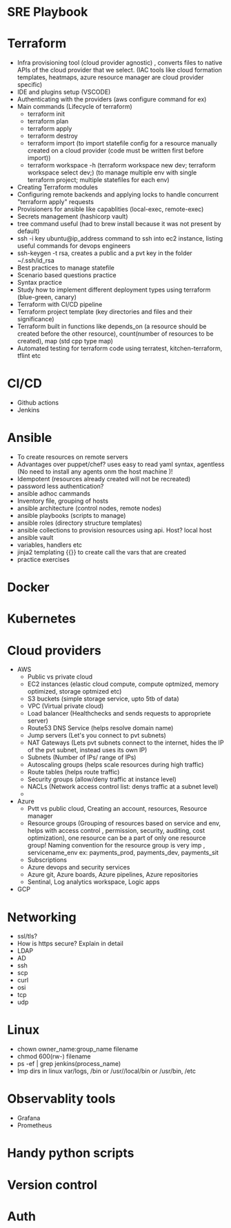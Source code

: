 # SRE Playbook

# Terraform
- Infra provisioning tool (cloud provider agnostic) , converts files to native APIs of the cloud provider that we select. (IAC tools like cloud formation templates, heatmaps, azure resource manager are cloud provider specific)
- IDE and plugins setup (VSCODE)
- Authenticating with the providers (aws configure command for ex)
- Main commands (Lifecycle of terraform)
  - terraform init
  - terraform plan
  - terraform apply
  - terraform destroy
  - terraform import (to import statefile config for a resource manually created on a cloud provider (code must be written first before import))
  - terraform workspace -h (terraform workspace new dev; terraform workspace select dev;) (to manage multiple env with single terraform project; multiple statefiles for each env)
- Creating Terraform modules
- Configuring remote backends and applying locks to handle concurrent "terraform apply" requests
- Provisioners for ansible like capablities (local-exec, remote-exec)
- Secrets management (hashicorp vault)
- tree command useful (had to brew install because it was not present by default)
- ssh -i key ubuntu@ip_address command to ssh into ec2 instance, listing useful commands for devops engineers
- ssh-keygen -t rsa, creates a public and a pvt key in the folder ~/.ssh/id_rsa
- Best practices to manage statefile
- Scenario based questions practice
- Syntax practice
- Study how to implement different deployment types using terraform (blue-green, canary)
- Terraform with CI/CD pipeline
- Terraform project template (key directories and files and their significance)
- Terraform built in functions like depends_on (a resource should be created before the other resource), count(number of resources to be created), map (std cpp type map)
- Automated testing for terraform code using terratest, kitchen-terraform, tflint etc

# CI/CD
- Github actions
- Jenkins

# Ansible
- To create resources on remote servers
- Advantages over puppet/chef? uses easy to read yaml syntax, agentless (No need to install any agents onm the host machine )!
- Idempotent (resources already created will not be recreated)
- password less authentication?
- ansible adhoc cammands
- Inventory file, grouping of hosts
- ansible architecture (control nodes, remote nodes)
- ansible playbooks (scripts to manage)
- ansible roles (directory structure templates)
- ansible collections to provision resources using api. Host? local host
- ansible vault
- variables, handlers etc
- jinja2 templating {{}} to create call the vars that are created
- practice exercises

# Docker

# Kubernetes

# Cloud providers
- AWS
    - Public vs private cloud
    - EC2 instances (elastic cloud compute, compute optmized, memory optimized, storage optmized etc)
    - S3 buckets (simple storage service, upto 5tb of data)
    - VPC (Virtual private cloud)
    - Load balancer (Healthchecks and sends requests to appropriete server)
    - Route53 DNS Service (helps resolve domain name)
    - Jump servers (Let's you connect to pvt subnets)
    - NAT Gateways (Lets pvt subnets connect to the internet, hides the IP of the pvt subnet, instead uses its own IP)
    - Subnets (Number of IPs/ range of IPs)
    - Autoscaling groups (helps scale resources during high traffic)
    - Route tables (helps route traffic)
    - Security groups (allow/deny traffic at instance level)
    - NACLs (Network access control list: denys traffic at a subnet level)
    - 
- Azure
    - Pvtt vs public cloud, Creating an account, resources, Resource manager
    - Resource groups (Grouping of resources based on service and env, helps with access control , permission, security, auditing, cost optimization), one resource can be a part of only one resource group! Naming convention for the resource group is very imp , servicename_env ex: payments_prod, payments_dev, payments_sit
    - Subscriptions
    - Azure devops and security services
    - Azure git, Azure boards, Azure pipelines, Azure repositories
    - Sentinal, Log analytics workspace, Logic apps  
- GCP

# Networking 
- ssl/tls?
- How is https secure? Explain in detail
- LDAP
- AD
- ssh
- scp
- curl
- osi
- tcp
- udp 

# Linux
- chown owner_name:group_name filename
- chmod 600(rw-) filename
- ps -ef | grep jenkins(process_name)
- Imp dirs in linux var/logs, /bin or /usr//local/bin or /usr/bin, /etc

# Observablity tools 
- Grafana
- Prometheus

# Handy python scripts
# Version control
# Auth
